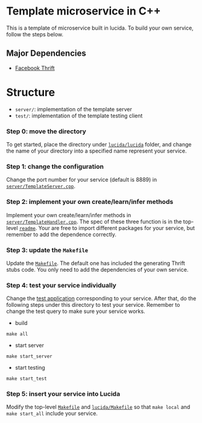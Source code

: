 # Template microservice in C++

This is a template of microservice built in lucida. To build your own service, follow the steps below.

## Major Dependencies

- [Facebook Thrift](https://github.com/facebook/fbthrift)

# Structure

- `server/`: implementation of the template server
- `test/`: implementation of the template testing client

### Step 0: move the directory 

To get started, place the directory under [`lucida/lucida`](../../) folder, and change the name of your directory into a specified name represent your service.

### Step 1: change the configuration

Change the port number for your service (default is 8889) in [`server/TemplateServer.cpp`](server/TemplateServer.cpp).

### Step 2: implement your own create/learn/infer methods

Implement your own create/learn/infer methods in [`server/TemplateHandler.cpp`](server/TemplateHandler.cpp). The spec of these three function is in the top-level [`readme`](../../../README.md). Your are free to import different packages for your service, but remember to add the dependence correctly.

### Step 3: update the `Makefile`

Update the [`Makefile`](Makefile). The default one has included the generating Thrift stubs code. You only need to add the dependencies of your own service.

### Step 4: test your service individually

Change the [test application](test) corresponding to your service. After that, do the following steps under this directory to test your service. Remember to change the test query to make sure your service works.

- build 

 ```
 make all
 ```

- start server

 ```
 make start_server
 ```

- start testing

 ```
 make start_test
 ```

### Step 5: insert your service into Lucida

Modify the top-level [`Makefile`](../../../Makefile) and [`lucida/Makefile`](../../Makefile) so that `make local` and `make start_all` include your service.

